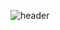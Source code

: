 ![header](https://capsule-render.vercel.app/api?type=waving&color=auto&height=200&section=header&text=Welcome%20to%20seungyeoniii&fontSize=30&animation=twinking)
